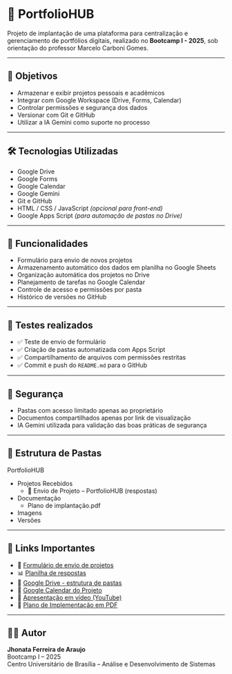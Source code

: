 # 📁 PortfolioHUB

Projeto de implantação de uma plataforma para centralização e gerenciamento de portfólios digitais, realizado no **Bootcamp I - 2025**, sob orientação do professor Marcelo Carboni Gomes.

---

## 📌 Objetivos

- Armazenar e exibir projetos pessoais e acadêmicos
- Integrar com Google Workspace (Drive, Forms, Calendar)
- Controlar permissões e segurança dos dados
- Versionar com Git e GitHub
- Utilizar a IA Gemini como suporte no processo

---

## 🛠️ Tecnologias Utilizadas

- Google Drive  
- Google Forms  
- Google Calendar  
- Google Gemini  
- Git e GitHub  
- HTML / CSS / JavaScript *(opcional para front-end)*  
- Google Apps Script *(para automação de pastas no Drive)*

---

## 🧩 Funcionalidades

- Formulário para envio de novos projetos
- Armazenamento automático dos dados em planilha no Google Sheets
- Organização automática dos projetos no Drive
- Planejamento de tarefas no Google Calendar
- Controle de acesso e permissões por pasta
- Histórico de versões no GitHub

---

## 🧪 Testes realizados

- ✅ Teste de envio de formulário
- ✅ Criação de pastas automatizada com Apps Script
- ✅ Compartilhamento de arquivos com permissões restritas
- ✅ Commit e push do `README.md` para o GitHub

---

## 🔐 Segurança

- Pastas com acesso limitado apenas ao proprietário
- Documentos compartilhados apenas por link de visualização
- IA Gemini utilizada para validação das boas práticas de segurança

---

## 📂 Estrutura de Pastas

PortfolioHUB
  - Projetos Recebidos
      - 📁 Envio de Projeto – PortfolioHUB  (respostas)
  - Documentação
      - Plano de implantação.pdf
  - Imagens
  - Versões


---

## 🔗 Links Importantes

- 📄 [Formulário de envio de projetos](https://forms.gle/sqJqGYS7CiMYbB2B9)
- 📊 [Planilha de respostas](https://docs.google.com/spreadsheets/d/1DAoGySHGIFRjErXCt1SVVmCnoSpou7-MjMMq0KlV3lU/edit?usp=sharing)
- 📁 [Google Drive - estrutura de pastas](https://drive.google.com/drive/folders/1rFkI2ARn-Sr6ruSiqczIE15FyxCxGZS_?usp=sharing)
- 📅 [Google Calendar do Projeto](https://acesse.one/YF6YO)
- 🎥 [Apresentação em vídeo (YouTube)](COLE_O_LINK_AQUI)
- 📄 [Plano de Implementação em PDF](https://drive.google.com/file/d/1LHbOE_uaw4PbIdiK-4gOx94iIQPLJGLU/view?usp=sharing)

---

## 👨‍💻 Autor

**Jhonata Ferreira de Araujo**  
Bootcamp I – 2025  
Centro Universitário de Brasília – Análise e Desenvolvimento de Sistemas
